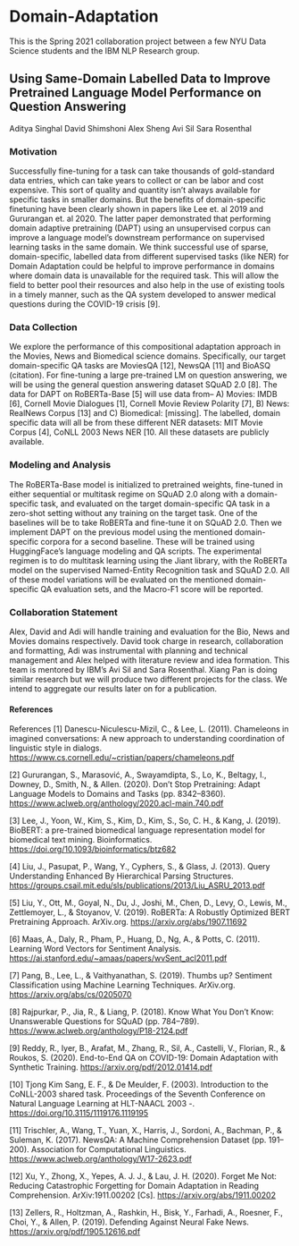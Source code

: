 # Domain-Adaptation

This is the Spring 2021 collaboration project between a few NYU Data Science students and the IBM NLP Research group. 

## Using Same-Domain Labelled Data to Improve Pretrained Language Model Performance on Question Answering

Aditya Singhal
David Shimshoni
Alex Sheng
Avi Sil
Sara Rosenthal

### Motivation
Successfully fine-tuning for a task can take thousands of gold-standard data entries, which can take years to collect or can be labor and cost expensive. This sort of quality and quantity isn’t always available for specific tasks in smaller domains. But the benefits of domain-specific finetuning have been clearly shown in papers like Lee et. al 2019 and Gururangan et. al 2020. The latter paper demonstrated that performing domain adaptive pretraining (DAPT) using an unsupervised corpus can improve a language model’s downstream performance on supervised learning tasks in the same domain. We think successful use of sparse, domain-specific, labelled data from different supervised tasks (like NER) for Domain Adaptation could be helpful to improve performance in domains where domain data is unavailable for the required task. This will allow the field to better pool their resources and also help in the use of existing tools in a timely manner, such as the QA system developed to answer medical questions during the COVID-19 crisis [9]. 

### Data Collection
We explore the performance of this compositional adaptation approach in the Movies, News and Biomedical science domains. Specifically, our target domain-specific QA tasks are MoviesQA [12], NewsQA [11] and BioASQ (citation). For fine-tuning a large pre-trained LM on question answering, we will be using the general question answering dataset SQuAD 2.0 [8]. The data for DAPT on RoBERTa-Base [5] will use data from– A) Movies: IMDB [6], Cornell Movie Dialogues [1], Cornell Movie Review Polarity [7], B) News: RealNews Corpus [13] and C) Biomedical: [missing]. The labelled, domain specific data will all be from these different NER datasets: MIT Movie Corpus [4], CoNLL 2003 News NER [10. All these datasets are publicly available. 

### Modeling and Analysis
The RoBERTa-Base model is initialized to pretrained weights, fine-tuned in either sequential or multitask regime on SQuAD 2.0 along with a domain-specific task, and evaluated on the target domain-specific QA task in a zero-shot setting without any training on the target task. One of the baselines will be to take RoBERTa and fine-tune it on SQuAD 2.0. Then we implement DAPT on the previous model using the mentioned domain-specific corpora for a second baseline. These will be trained using HuggingFace’s language modeling and QA scripts. The experimental regimen is to do multitask learning using the Jiant library, with the RoBERTa model on the supervised Named-Entity Recognition task and SQuAD 2.0. All of these model variations will be evaluated on the mentioned domain-specific QA evaluation sets, and the Macro-F1 score will be reported. 

### Collaboration Statement
Alex, David and Adi will handle training and evaluation for the Bio, News and Movies domains respectively. David took charge in research, collaboration and formatting, Adi was instrumental with planning and technical management and Alex helped with literature review and idea formation. This team is mentored by IBM’s Avi Sil and Sara Rosenthal. Xiang Pan is doing similar research but we will produce two different projects for the class. We intend to aggregate our results later on for a publication.

#### References

References
[1] Danescu-Niculescu-Mizil, C., & Lee, L. (2011). Chameleons in imagined conversations: A new approach to understanding coordination of linguistic style in dialogs. https://www.cs.cornell.edu/~cristian/papers/chameleons.pdf

[2] Gururangan, S., Marasović, A., Swayamdipta, S., Lo, K., Beltagy, I., Downey, D., Smith, N., & Allen. (2020). Don’t Stop Pretraining: Adapt Language Models to Domains and Tasks (pp. 8342–8360). https://www.aclweb.org/anthology/2020.acl-main.740.pdf

[3] Lee, J., Yoon, W., Kim, S., Kim, D., Kim, S., So, C. H., & Kang, J. (2019). BioBERT: a pre-trained biomedical language representation model for biomedical text mining. Bioinformatics. https://doi.org/10.1093/bioinformatics/btz682

[4] Liu, J., Pasupat, P., Wang, Y., Cyphers, S., & Glass, J. (2013). Query Understanding Enhanced By Hierarchical Parsing Structures. https://groups.csail.mit.edu/sls/publications/2013/Liu_ASRU_2013.pdf

[5] Liu, Y., Ott, M., Goyal, N., Du, J., Joshi, M., Chen, D., Levy, O., Lewis, M., Zettlemoyer, L., & Stoyanov, V. (2019). RoBERTa: A Robustly Optimized BERT Pretraining Approach. ArXiv.org. https://arxiv.org/abs/1907.11692

[6] Maas, A., Daly, R., Pham, P., Huang, D., Ng, A., & Potts, C. (2011). Learning Word Vectors for Sentiment Analysis. https://ai.stanford.edu/~amaas/papers/wvSent_acl2011.pdf

[7] Pang, B., Lee, L., & Vaithyanathan, S. (2019). Thumbs up? Sentiment Classification using Machine Learning Techniques. ArXiv.org. https://arxiv.org/abs/cs/0205070

[8] Rajpurkar, P., Jia, R., & Liang, P. (2018). Know What You Don’t Know: Unanswerable Questions for SQuAD (pp. 784–789). https://www.aclweb.org/anthology/P18-2124.pdf

[9] Reddy, R., Iyer, B., Arafat, M., Zhang, R., Sil, A., Castelli, V., Florian, R., & Roukos, S. (2020). End-to-End QA on COVID-19: Domain Adaptation with Synthetic Training. https://arxiv.org/pdf/2012.01414.pdf

[10] Tjong Kim Sang, E. F., & De Meulder, F. (2003). Introduction to the CoNLL-2003 shared task. Proceedings of the Seventh Conference on Natural Language Learning at HLT-NAACL 2003 -. https://doi.org/10.3115/1119176.1119195

[11] Trischler, A., Wang, T., Yuan, X., Harris, J., Sordoni, A., Bachman, P., & Suleman, K. (2017). NewsQA: A Machine Comprehension Dataset (pp. 191–200). 
Association for Computational Linguistics. https://www.aclweb.org/anthology/W17-2623.pdf

[12] Xu, Y., Zhong, X., Yepes, A. J. J., & Lau, J. H. (2020). Forget Me Not: Reducing Catastrophic Forgetting for Domain Adaptation in Reading Comprehension. ArXiv:1911.00202 [Cs]. https://arxiv.org/abs/1911.00202

[13] Zellers, R., Holtzman, A., Rashkin, H., Bisk, Y., Farhadi, A., Roesner, F., Choi, Y., & Allen, P. (2019). Defending Against Neural Fake News. https://arxiv.org/pdf/1905.12616.pdf


